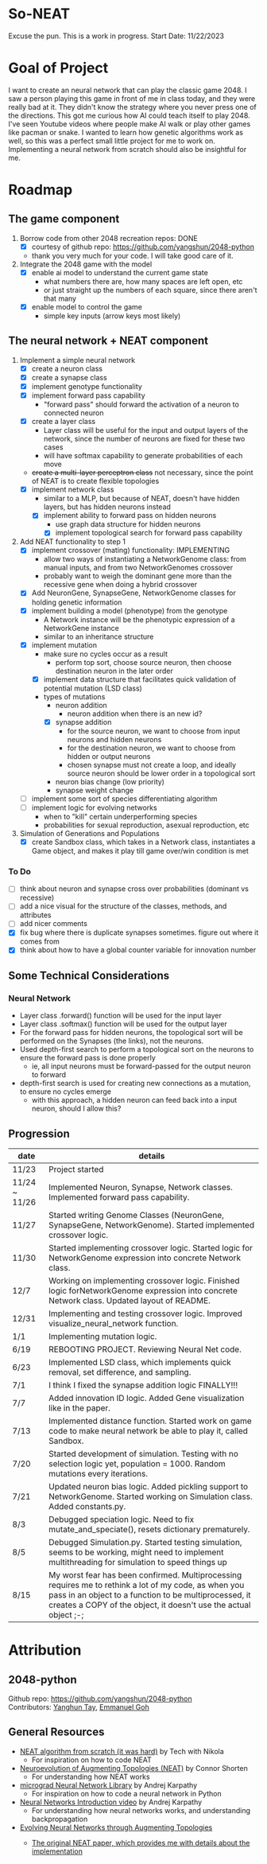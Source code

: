 # So-NEAT 
Excuse the pun. This is a work in progress.
Start Date: 11/22/2023

# Goal of Project
I want to create an neural network that can play the classic game 2048. I saw a
person playing this game in front of me in class today, and they were really
bad at it. They didn't know the strategy where you never press one of the directions.
This got me curious how AI could teach itself to play 2048. I've seen Youtube
videos where people make AI walk or play other games like pacman or snake. I wanted
to learn how genetic algorithms work as well, so this was a perfect small little
project for me to work on. Implementing a neural network from scratch should also
be insightful for me.

# Roadmap

## The game component
1. Borrow code from other 2048 recreation repos: DONE
    - [x] courtesy of github repo: https://github.com/yangshun/2048-python
    - thank you very much for your code. I will take good care of it.
2. Integrate the 2048 game with the model
    - [x] enable ai model to understand the current game state
        - what numbers there are, how many spaces are left open, etc
        - or just straight up the numbers of each square, since there aren't that many 
    - [x] enable model to control the game
        - simple key inputs (arrow keys most likely)

## The neural network + NEAT component
1. Implement a simple neural network
    - [x] create a neuron class
    - [x] create a synapse class
    - [x] implement genotype functionality
    - [x] implement forward pass capability
        - "forward pass" should forward the activation of a neuron to connected neuron
    - [x] create a layer class
        - Layer class will be useful for the input and output layers of the network, since the 
        number of neurons are fixed for these two cases
        - will have softmax capability to generate probabilities of each move
    - ~~create a multi-layer perceptron class~~ not necessary, since the point of NEAT is to create flexible topologies
    - [x] implement network class
        - similar to a MLP, but because of NEAT, doesn't have hidden layers, but
        has hidden neurons instead
        - [x] implement ability to forward pass on hidden neurons
            - use graph data structure for hidden neurons
            - [x] implement topological search for forward pass capability

2. Add NEAT functionality to step 1
    - [x] implement crossover (mating) functionality: IMPLEMENTING
        - allow two ways of instantiating a NetworkGenome class: from manual inputs, and from two NetworkGenomes crossover
        - probably want to weigh the dominant gene more than the recessive gene when doing a hybrid crossover
    - [x] Add NeuronGene, SynapseGene, NetworkGenome classes for holding genetic information
    - [x] implement building a model (phenotype) from the genotype
        - A Network instance will be the phenotypic expression of a NetworkGene instance
        - similar to an inheritance structure
    - [x] implement mutation
        - make sure no cycles occur as a result
            - perform top sort, choose source neuron, then choose destination neuron in the later order
        - [x] implement data structure that facilitates quick validation of potential mutation (LSD class)
            
        - types of mutations
            - neuron addition
                - neuron addition when there is an new id?
            - [x] synapse addition
                - for the source neuron, we want to choose from input neurons and hidden neurons
                - for the destination neuron, we want to choose from hidden or output neurons
                - chosen synapse must not create a loop, and ideally source neuron should be lower order in a topological sort
            - neuron bias change (low priority)
            - synapse weight change 
    - [ ] implement some sort of species differentiating algorithm
    - [ ] implement logic for evolving networks
        - when to "kill" certain underperforming species
        - probabilities for sexual reproduction, asexual reproduction, etc

3. Simulation of Generations and Populations
    - [x] create Sandbox class, which takes in a Network class, instantiates a Game object, and makes it play till game over/win condition is met

### To Do
- [ ] think about neuron and synapse cross over probabilities (dominant vs recessive)
- [ ] add a nice visual for the structure of the classes, methods, and attributes
- [ ] add nicer comments
- [x] fix bug where there is duplicate synapses sometimes. figure out where it comes from
- [x] think about how to have a global counter variable for innovation number

## Some Technical Considerations
### Neural Network
- Layer class .forward() function will be used for the input layer
- Layer class .softmax() function will be used for the output layer
- For the forward pass for hidden neurons, the topological sort will be
performed on the Synapses (the links), not the neurons. 
- Used depth-first search to perform a topological sort on the neurons to ensure
the forward pass is done properly
    - ie, all input neurons must be forward-passed for the output neuron to forward
- depth-first search is used for creating new connections as a mutation, to ensure no cycles emerge
    - with this approach, a hidden neuron can feed back into a input neuron, should I allow this?

## Progression
| date  | details |
| ----- | ------- |
| 11/23 | Project started |
| 11/24 ~ 11/26 | Implemented Neuron, Synapse, Network classes. Implemented forward pass capability. |
| 11/27 | Started writing Genome Classes (NeuronGene, SynapseGene, NetworkGenome). Started implemented crossover logic. | 
| 11/30 | Started implementing crossover logic. Started logic for NetworkGenome expression into concrete Network class. |
| 12/7  | Working on implementing crossover logic. Finished logic forNetworkGenome expression into concrete Network class. Updated layout of README. |
| 12/31 | Implementing and testing crossover logic. Improved visualize_neural_network function. |
|  1/1  | Implementing mutation logic. |
|  6/19 | REBOOTING PROJECT. Reviewing Neural Net code.| 
|  6/23 | Implemented LSD class, which implements quick removal, set difference, and sampling. |
|  7/1  | I think I fixed the synapse addition logic FINALLY!!! |
|  7/7  | Added innovation ID logic. Added Gene visualization like in the paper.|
|  7/13 | Implemented distance function. Started work on game code to make neural network be able to play it, called Sandbox. |
|  7/20 | Started development of simulation. Testing with no selection logic yet, population = 1000. Random mutations every iterations. |
|  7/21 | Updated neuron bias logic. Added pickling support to NetworkGenome. Started working on Simulation class. Added constants.py. |
|  8/3  | Debugged speciation logic. Need to fix mutate_and_speciate(), resets dictionary prematurely. |
|  8/5  | Debugged Simulation.py. Started testing simulation, seems to be working, might need to implement multithreading for simulation to speed things up |
|  8/15 | My worst fear has been confirmed. Multiprocessing requires me to rethink a lot of my code, as when you pass in an object to a function to be multiprocessed, it creates a COPY of the object, it doesn't use the actual object ;-; |

# Attribution

## 2048-python
Github repo: https://github.com/yangshun/2048-python<br>
Contributors: [Yanghun Tay](http://github.com/yangshun), [Emmanuel Goh](http://github.com/emman27)

## General Resources
- <a href = 'https://www.youtube.com/watch?v=lAjcH-hCusg'>NEAT algorithm from scratch (it was hard)</a> by Tech with Nikola
    - For inspiration on how to code NEAT
- <a href = 'https://www.youtube.com/watch?v=b3D8jPmcw-g'>Neuroevolution of Augmenting Topologies (NEAT)</a> by Connor Shorten
    - For understanding how NEAT works
- <a href = 'https://github.com/karpathy/micrograd/tree/master'>micrograd Neural Network Library</a> by Andrej Karpathy
    - For inspiration on how to code a neural network in Python
- <a href = 'https://www.youtube.com/watch?v=VMj-3S1tku0&t=8065s'>Neural Networks Introduction video</a> by Andrej Karpathy
    - For understanding how neural networks works, and understanding backpropagation
- <a href = 'https://nn.cs.utexas.edu/downloads/papers/stanley.ec02.pdf'>Evolving Neural Networks through Augmenting Topologies
    - The original NEAT paper, which provides me with details about the implementation